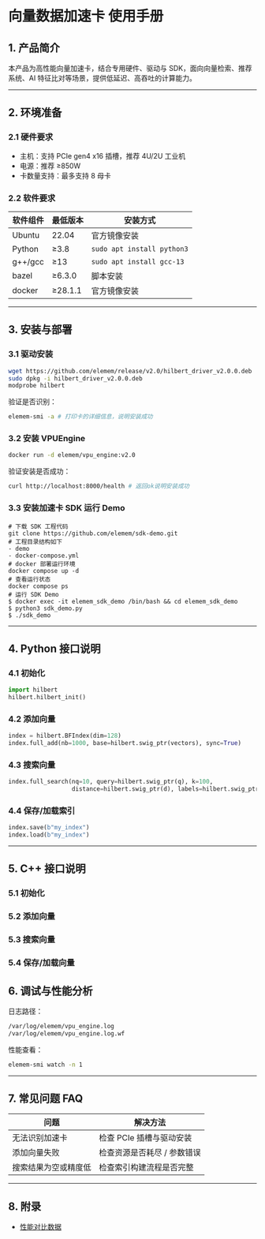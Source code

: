 
# 向量数据加速卡 使用手册

## 1. 产品简介

本产品为高性能向量加速卡，结合专用硬件、驱动与 SDK，面向向量检索、推荐系统、AI 特征比对等场景，提供低延迟、高吞吐的计算能力。

---

## 2. 环境准备

### 2.1 硬件要求

- 主机：支持 PCIe gen4 x16 插槽，推荐 4U/2U 工业机
- 电源：推荐 ≥850W
- 卡数量支持：最多支持 8 母卡

### 2.2 软件要求

| 软件组件       | 最低版本 | 安装方式                  |
|----------------|----------|---------------------------|
| Ubuntu         | 22.04    | 官方镜像安装              |
| Python         | ≥3.8     | `sudo apt install python3` |
| g++/gcc        | ≥13      | `sudo apt install gcc-13` |
| bazel          | ≥6.3.0    | 脚本安装                  |
| docker         | ≥28.1.1    | 官方镜像安装                  |

---

## 3. 安装与部署

### 3.1 驱动安装

```bash
wget https://github.com/elemem/release/v2.0/hilbert_driver_v2.0.0.deb
sudo dpkg -i hilbert_driver_v2.0.0.deb
modprobe hilbert
```

验证是否识别：
```bash
elemem-smi -a # 打印卡的详细信息，说明安装成功
```

### 3.2 安装 VPUEngine

```bash
docker run -d elemem/vpu_engine:v2.0
```
验证安装是否成功：
```bash
curl http://localhost:8000/health # 返回ok说明安装成功
```

### 3.3 安装加速卡 SDK 运行 Demo

```
# 下载 SDK 工程代码
git clone https://github.com/elemem/sdk-demo.git
# 工程目录结构如下
- demo
- docker-compose.yml
# docker 部署运行环境
docker compose up -d
# 查看运行状态
docker compose ps
# 运行 SDK Demo
$ docker exec -it elemem_sdk_demo /bin/bash && cd elemem_sdk_demo
$ python3 sdk_demo.py
$ ./sdk_demo
```
---

## 4. Python 接口说明

### 4.1 初始化

```python
import hilbert
hilbert.hilbert_init()
```

### 4.2 添加向量

```python
index = hilbert.BFIndex(dim=128)
index.full_add(nb=1000, base=hilbert.swig_ptr(vectors), sync=True)
```

### 4.3 搜索向量

```python
index.full_search(nq=10, query=hilbert.swig_ptr(q), k=100,
                  distance=hilbert.swig_ptr(d), labels=hilbert.swig_ptr(l))
```

### 4.4 保存/加载索引

```python
index.save(b"my_index")
index.load(b"my_index")
```

---


## 5. C++ 接口说明

### 5.1 初始化
### 5.2 添加向量
### 5.3 搜索向量
### 5.4 保存/加载向量

## 6. 调试与性能分析

日志路径：
```bash
/var/log/elemem/vpu_engine.log
/var/log/elemem/vpu_engine.log.wf
```

性能查看：
```bash
elemem-smi watch -n 1
```

---

## 7. 常见问题 FAQ

| 问题                           | 解决方法                     |
|--------------------------------|------------------------------|
| 无法识别加速卡                | 检查 PCIe 插槽与驱动安装     |
| 添加向量失败                  | 检查资源是否耗尽 / 参数错误 |
| 搜索结果为空或精度低          | 检查索引构建流程是否完整     |

---

## 8. 附录

- [性能对比数据](docs/perf_report.md)

